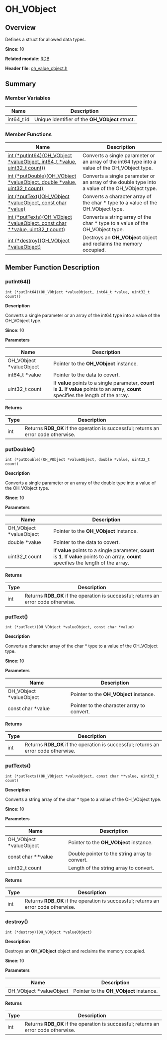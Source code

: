 # OH_VObject

## Overview

Defines a struct for allowed data types.

**Since**: 10

**Related module**: [RDB](capi-rdb.md)

**Header file**: [oh_value_object.h](capi-oh-value-object-h.md)

## Summary

### Member Variables

| Name      | Description                          |
| ---------- | ------------------------------ |
| int64_t id | Unique identifier of the **OH_VObject** struct.|

### Member Functions

| Name                                                        | Description                                                    |
| ------------------------------------------------------------ | -------------------------------------------------------- |
| [int (*putInt64)(OH_VObject *valueObject, int64_t *value, uint32_t count))](#putint64) | Converts a single parameter or an array of the int64 type into a value of the OH_VObject type. |
| [int (*putDouble)(OH_VObject *valueObject, double *value, uint32_t count)](#putdouble) | Converts a single parameter or an array of the double type into a value of the OH_VObject type.|
| [int (*putText)(OH_VObject *valueObject, const char *value)](#puttext) | Converts a character array of the char * type to a value of the OH_VObject type.        |
| [int (*putTexts)(OH_VObject *valueObject, const char **value, uint32_t count)](#puttexts) | Converts a string array of the char * type to a value of the OH_VObject type.      |
| [int (*destroy)(OH_VObject *valueObject)](#destroy)          | Destroys an **OH_VObject** object and reclaims the memory occupied.                    |

## Member Function Description

### putInt64()

```
int (*putInt64)(OH_VObject *valueObject, int64_t *value, uint32_t count))
```

**Description**

Converts a single parameter or an array of the int64 type into a value of the OH_VObject type.

**Since**: 10

**Parameters**

| Name                 | Description                                                        |
| ----------------------- | ------------------------------------------------------------ |
| OH_VObject *valueObject | Pointer to the **OH_VObject** instance.                              |
| int64_t *value          | Pointer to the data to covert.               |
| uint32_t count          | If **value** points to a single parameter, **count** is **1**. If **value** points to an array, **count** specifies the length of the array.|

**Returns**

| Type| Description                                      |
| ---- | ------------------------------------------ |
| int  | Returns **RDB_OK** if the operation is successful; returns an error code otherwise.|

### putDouble()

```
int (*putDouble)(OH_VObject *valueObject, double *value, uint32_t count)
```

**Description**

Converts a single parameter or an array of the double type into a value of the OH_VObject type.

**Since**: 10

**Parameters**

| Name                 | Description                                                        |
| ----------------------- | ------------------------------------------------------------ |
| OH_VObject *valueObject | Pointer to the **OH_VObject** instance.                              |
| double *value           | Pointer to the data to covert.                |
| uint32_t count          | If **value** points to a single parameter, **count** is **1**. If **value** points to an array, **count** specifies the length of the array.|

**Returns**

| Type| Description                                      |
| ---- | ------------------------------------------ |
| int  | Returns **RDB_OK** if the operation is successful; returns an error code otherwise.|

### putText()

```
int (*putText)(OH_VObject *valueObject, const char *value)
```

**Description**

Converts a character array of the char * type to a value of the OH_VObject type.

**Since**: 10

**Parameters**

| Name                 | Description                          |
| ----------------------- | ------------------------------ |
| OH_VObject *valueObject | Pointer to the **OH_VObject** instance.|
| const char *value       | Pointer to the character array to convert.            |

**Returns**

| Type| Description                                      |
| ---- | ------------------------------------------ |
| int  | Returns **RDB_OK** if the operation is successful; returns an error code otherwise.|

### putTexts()

```
int (*putTexts)(OH_VObject *valueObject, const char **value, uint32_t count)
```

**Description**

Converts a string array of the char * type to a value of the OH_VObject type.

**Since**: 10

**Parameters**

| Name                 | Description                           |
| ----------------------- | ------------------------------- |
| OH_VObject *valueObject | Pointer to the **OH_VObject** instance. |
| const char **value      | Double pointer to the string array to convert.           |
| uint32_t count          | Length of the string array to convert.|

**Returns**

| Type| Description                                      |
| ---- | ------------------------------------------ |
| int  | Returns **RDB_OK** if the operation is successful; returns an error code otherwise.|

### destroy()

```
int (*destroy)(OH_VObject *valueObject)
```

**Description**

Destroys an **OH_VObject** object and reclaims the memory occupied.

**Since**: 10

**Parameters**

| Name                 | Description                          |
| ----------------------- | ------------------------------ |
| OH_VObject *valueObject | Pointer to the **OH_VObject** instance.|

**Returns**

| Type| Description                                      |
| ---- | ------------------------------------------ |
| int  | Returns **RDB_OK** if the operation is successful; returns an error code otherwise.|
